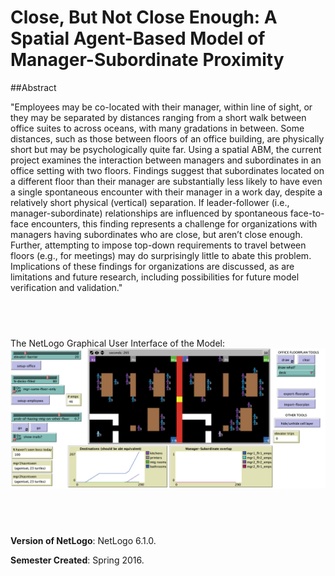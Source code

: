 # Close, But Not Close Enough: A Spatial Agent-Based Model of Manager-Subordinate Proximity

##Abstract

"Employees may be co-located with their manager, within line of sight, or they may be separated by distances ranging from a short walk between office suites to across oceans, with many gradations in between. Some distances, such as those between floors of an office building, are physically short but may be psychologically quite far. Using a spatial ABM, the current project examines the interaction between managers and subordinates in an office setting with two floors.  Findings suggest that subordinates located on a different floor than their manager are substantially less likely to have even a single spontaneous encounter with their manager in a work day, despite a relatively short physical (vertical) separation. If leader-follower (i.e., manager-subordinate) relationships are influenced by spontaneous face-to-face encounters, this finding represents a challenge for organizations with managers having subordinates who are close, but aren’t close enough. Further, attempting to impose top-down requirements to travel between floors (e.g., for meetings) may do surprisingly little to abate this problem. Implications of these findings for organizations are discussed, as are limitations and future research, including possibilities for future model verification and validation."

## &nbsp;
The NetLogo Graphical User Interface of the Model: 
![The NetLogo Graphical User Interface](GUI.png)

## &nbsp;

**Version of NetLogo**: NetLogo 6.1.0.

**Semester Created**: Spring 2016.
